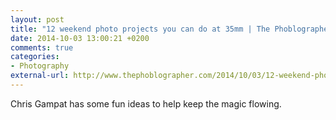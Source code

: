 ```yaml
---
layout: post
title: "12 weekend photo projects you can do at 35mm | The Phoblographer"
date: 2014-10-03 13:00:21 +0200
comments: true
categories: 
- Photography
external-url: http://www.thephoblographer.com/2014/10/03/12-weekend-photo-projects-can-35mm/
---
```


Chris Gampat has some fun ideas to help keep the magic flowing.